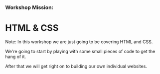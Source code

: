 ### Workshop Mission:
# HTML & CSS

Note:
In this workshop we are just going to be covering HTML and CSS.

We're going to start by playing with some small pieces of code to get the hang of it.

After that we will get right on to building our own individual websites.